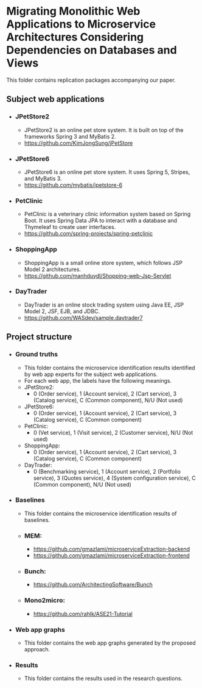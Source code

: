 # Migrating Monolithic Web Applications to Microservice Architectures Considering Dependencies on Databases and Views
This folder contains replication packages accompanying our paper.

## Subject web applications
+ ### JPetStore2
    - JPetStore2 is an online pet store system. It is built on top of the frameworks Spring 3 and MyBatis 2.
    - https://github.com/KimJongSung/jPetStore
+ ### JPetStore6
    - JPetStore6 is an online pet store system. It uses Spring 5, Stripes, and MyBatis 3.
    - https://github.com/mybatis/jpetstore-6
+ ### PetClinic
    - PetClinic is a veterinary clinic information system based on Spring Boot. It uses Spring Data JPA to interact with a database and Thymeleaf to create user interfaces.
    - https://github.com/spring-projects/spring-petclinic
+ ### ShoppingApp
    - ShoppingApp is a small online store system, which follows JSP Model 2 architectures.
    - https://github.com/manhduydl/Shopping-web-Jsp-Servlet
+ ### DayTrader
    - DayTrader is an online stock trading system using Java EE, JSP Model 2, JSF, EJB, and JDBC.
    - https://github.com/WASdev/sample.daytrader7
## Project structure
+ ### Ground truths
    - This folder contains the microservice identification results identified by web app experts for the subject web applications.
    - For each web app, the labels have the following meanings.
    - JPetStore2: 
        + 0 (Order service), 1 (Account service), 2 (Cart service), 3 (Catalog service), C (Common component), N/U (Not used)
    - JPetStore6:
        + 0 (Order service), 1 (Account service), 2 (Cart service), 3 (Catalog service), C (Common component)
    - PetClinic:
        + 0 (Vet service), 1 (Visit service), 2 (Customer service), N/U (Not used)
    - ShoppingApp:
        + 0 (Order service), 1 (Account service), 2 (Cart service), 3 (Catalog service), C (Common component)
    - DayTrader:
        + 0 (Benchmarking service), 1 (Account service), 2 (Portfolio service), 3 (Quotes service), 4 (System configuration service), C (Common component), N/U (Not used)
+ ### Baselines
    - This folder contains the microservice identification results of baselines.
    - ### **MEM:** 
        + https://github.com/gmazlami/microserviceExtraction-backend
        + https://github.com/gmazlami/microserviceExtraction-frontend
    - ### **Bunch:** 
        + https://github.com/ArchitectingSoftware/Bunch
    - ### **Mono2micro:** 
        + https://github.com/rahlk/ASE21-Tutorial
+ ### Web app graphs
    - This folder contains the web app graphs generated by the proposed approach.
+ ### Results
    - This folder contains the results used in the research questions.